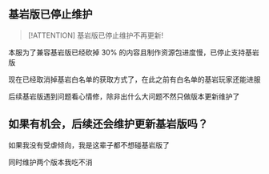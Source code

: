## 基岩版已停止维护

> [!ATTENTION]
> 基岩版已停止维护不再更新!

本服为了兼容基岩版已经砍掉 30% 的内容且制作资源包进度慢，已停止支持基岩版

现在已经取消掉基岩白名单的获取方式了，在此之前有白名单的基岩玩家还能进服

后续基岩版遇到问题看心情修，除非出什么大问题不然只做版本更新维护了

## 如果有机会，后续还会维护更新基岩版吗？

如果我没有受虐倾向，我是这辈子都不想碰基岩版了

同时维护两个版本我吃不消